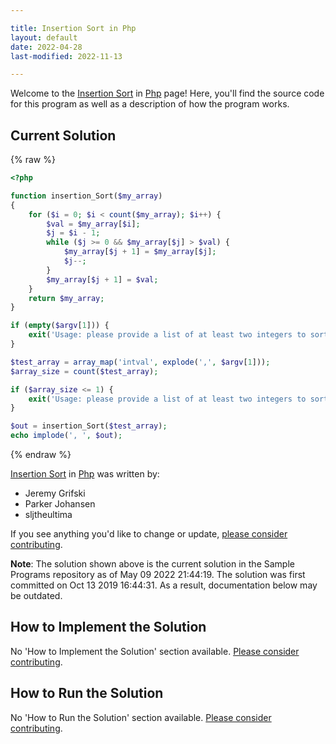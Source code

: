 ```yaml
---

title: Insertion Sort in Php
layout: default
date: 2022-04-28
last-modified: 2022-11-13

---
```


Welcome to the [Insertion Sort](https://sampleprograms.io/projects/insertion-sort) in [Php](https://sampleprograms.io/languages/php) page! Here, you'll find the source code for this program as well as a description of how the program works.

## Current Solution

{% raw %}

```php
<?php

function insertion_Sort($my_array)
{
    for ($i = 0; $i < count($my_array); $i++) {
        $val = $my_array[$i];
        $j = $i - 1;
        while ($j >= 0 && $my_array[$j] > $val) {
            $my_array[$j + 1] = $my_array[$j];
            $j--;
        }
        $my_array[$j + 1] = $val;
    }
    return $my_array;
}

if (empty($argv[1])) {
    exit('Usage: please provide a list of at least two integers to sort in the format "1, 2, 3, 4, 5"');
}

$test_array = array_map('intval', explode(',', $argv[1]));
$array_size = count($test_array);

if ($array_size <= 1) {
    exit('Usage: please provide a list of at least two integers to sort in the format "1, 2, 3, 4, 5"');
}

$out = insertion_Sort($test_array);
echo implode(', ', $out);
```

{% endraw %}

[Insertion Sort](https://sampleprograms.io/projects/insertion-sort) in [Php](https://sampleprograms.io/languages/php) was written by:

- Jeremy Grifski
- Parker Johansen
- sljtheultima

If you see anything you'd like to change or update, [please consider contributing](https://github.com/TheRenegadeCoder/sample-programs).

**Note**: The solution shown above is the current solution in the Sample Programs repository as of May 09 2022 21:44:19. The solution was first committed on Oct 13 2019 16:44:31. As a result, documentation below may be outdated.

## How to Implement the Solution

No 'How to Implement the Solution' section available. [Please consider contributing](https://github.com/TheRenegadeCoder/sample-programs-website).

## How to Run the Solution

No 'How to Run the Solution' section available. [Please consider contributing](https://github.com/TheRenegadeCoder/sample-programs-website).